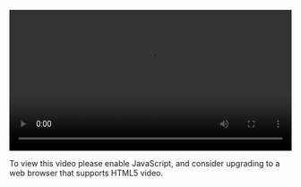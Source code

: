 <video controls="" style="width: 100%; display: block;"><source src="http://o86bpj665.bkt.clouddn.com/bianguaishou/8-3-triangle.mp4" type="video/mp4"><p>To view this video please enable JavaScript, and consider upgrading to a web browser that supports HTML5 video.</p></video>

